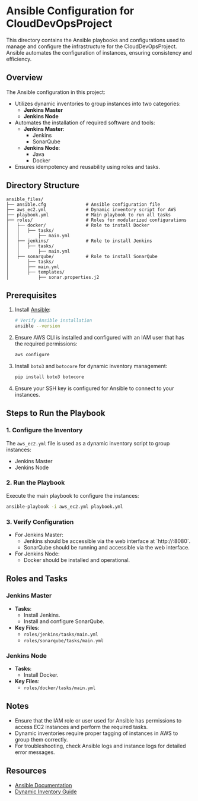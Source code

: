 # Ansible Configuration for CloudDevOpsProject

This directory contains the Ansible playbooks and configurations used to manage and configure the infrastructure for the CloudDevOpsProject. Ansible automates the configuration of instances, ensuring consistency and efficiency.

## Overview

The Ansible configuration in this project:

- Utilizes dynamic inventories to group instances into two categories:
  - **Jenkins Master**
  - **Jenkins Node**
- Automates the installation of required software and tools:
  - **Jenkins Master**:
    - Jenkins
    - SonarQube
  - **Jenkins Node**:
    - Java
    - Docker
- Ensures idempotency and reusability using roles and tasks.

## Directory Structure

```
ansible_files/
├── ansible.cfg               # Ansible configuration file
├── aws_ec2.yml               # Dynamic inventory script for AWS
├── playbook.yml              # Main playbook to run all tasks
├── roles/                    # Roles for modularized configurations
│   ├── docker/               # Role to install Docker
│   │   ├── tasks/
│   │       ├── main.yml
│   ├── jenkins/              # Role to install Jenkins
│   │   ├── tasks/
│   │       ├── main.yml
│   ├── sonarqube/            # Role to install SonarQube
│       ├── tasks/
│       ├── main.yml
│       ├── templates/
│           ├── sonar.properties.j2
```

## Prerequisites

1. Install [Ansible](https://docs.ansible.com/ansible/latest/installation_guide/intro_installation.html):
   ```bash
   # Verify Ansible installation
   ansible --version
   ```
2. Ensure AWS CLI is installed and configured with an IAM user that has the required permissions:
   ```bash
   aws configure
   ```
3. Install `boto3` and `botocore` for dynamic inventory management:
   ```bash
   pip install boto3 botocore
   ```
4. Ensure your SSH key is configured for Ansible to connect to your instances.

## Steps to Run the Playbook

### 1. Configure the Inventory

The `aws_ec2.yml` file is used as a dynamic inventory script to group instances:
- Jenkins Master
- Jenkins Node

### 2. Run the Playbook

Execute the main playbook to configure the instances:
```bash
ansible-playbook -i aws_ec2.yml playbook.yml
```

### 3. Verify Configuration

- For Jenkins Master:
  - Jenkins should be accessible via the web interface at \`http://<jenkins-master-ip>:8080\`.
  - SonarQube should be running and accessible via the web interface.
- For Jenkins Node:
  - Docker should be installed and operational.

## Roles and Tasks

### Jenkins Master

- **Tasks**:
  - Install Jenkins.
  - Install and configure SonarQube.
- **Key Files**:
  - `roles/jenkins/tasks/main.yml`
  - `roles/sonarqube/tasks/main.yml`

### Jenkins Node

- **Tasks**:
  - Install Docker.
- **Key Files**:
  - `roles/docker/tasks/main.yml`

## Notes

- Ensure that the IAM role or user used for Ansible has permissions to access EC2 instances and perform the required tasks.
- Dynamic inventories require proper tagging of instances in AWS to group them correctly.
- For troubleshooting, check Ansible logs and instance logs for detailed error messages.

## Resources

- [Ansible Documentation](https://docs.ansible.com/ansible/latest/index.html)
- [Dynamic Inventory Guide](https://docs.ansible.com/ansible/latest/collections/amazon/aws/aws_ec2_inventory.html)
